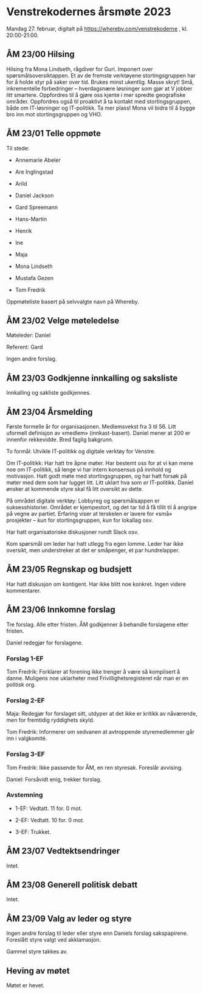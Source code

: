 # Venstrekodernes årsmøte 2023

Mandag 27. februar, digitalt på https://whereby.com/venstrekoderne ,
kl. 20:00-21:00.

## ÅM 23/00 Hilsing

Hilsing fra Mona Lindseth, rågdiver for Guri. Imponert over
spørsmålsoversiktappen. Et av de fremste verktøyene stortingsgruppen
har for å holde styr på saker over tid. Brukes minst ukentlig. Masse
skryt! Små, inkrementelle forbedringer – hverdagsnære løsninger som
gjør at V jobber *litt* smartere. Oppfordres til å gjøre oss kjente i
mer spredte geografiske områder. Oppfordres også til proaktivt å ta
kontakt med stortingsgruppen, både om IT-løsninger og IT-politikk. Ta
mer plass! Mona vil bidra til å bygge bro inn mot stortingsgruppen og
VHO.

## ÅM 23/01 Telle oppmøte

Til stede:

 * Annemarie Abeler
 
 * Are Inglingstad
 
 * Arild
 
 * Daniel Jackson
 
 * Gard Spreemann
 
 * Hans-Martin
 
 * Henrik
 
 * Ine
 
 * Maja
 
 * Mona Lindseth
 
 * Mustafa Gezen
 
 * Tom Fredrik

Oppmøteliste basert på selvvalgte navn på Whereby.

## ÅM 23/02 Velge møteledelse

Møteleder: Daniel

Referent: Gard

Ingen andre forslag.

## ÅM 23/03 Godkjenne innkalling og saksliste

Innkalling og sakliste godkjennes. 

## ÅM 23/04 Årsmelding

Første formelle år for organisasjonen. Medlemsvekst fra 3 til 56. Litt
uformell definisjon av «medlem» (innkast-basert). Daniel mener at 200
er innenfor rekkevidde. Bred faglig bakgrunn.

To formål: Utvikle IT-politikk og digitale verktøy for Venstre. 

Om IT-politikk: Har hatt tre åpne møter. Har bestemt oss for at vi kan
mene noe om IT-politikk, så lenge vi har intern konsensus på innhold
og motivasjon. Hatt godt møte med stortingsgruppen, og har hatt forsøk
på møter med dem som har lugget litt. Litt uklart hva som *er*
IT-politikk. Daniel ønsker at kommende styre skal få litt oversikt av
dette.

På området digitale verktøy: Lobbyreg og spørsmålsappen er
suksesshistorier. Området er kjempestort, og det tar tid å få tillit
til å angripe på vegne av partiet. Erfaring viser at terskelen er
lavere for «små» prosjekter – *kun* for stortingsgruppen, *kun* for
lokallag osv.

Har hatt organisatoriske diskusjoner rundt Slack osv.

Kom spørsmål om leder har hatt utlegg fra egen lomme. Leder har ikke
oversikt, men understreker at det er småpenger, et par hundrelapper.

## ÅM 23/05 Regnskap og budsjett

Har hatt diskusjon om kontigent. Har ikke blitt noe konkret. Ingen
videre kommentarer.

## ÅM 23/06 Innkomne forslag

Tre forslag. Alle etter fristen. ÅM godkjenner å behandle forslagene
etter fristen.

Daniel redegjør for forslagene.

### Forslag 1-EF

Tom Fredrik: Forklarer at forening ikke trenger å være så komplisert å
danne. Muligens noe uklarheter med Frivillighetsregisteret når man er
en politisk org.

### Forslag 2-EF

Maja: Redegjør for forslaget sitt, utdyper at det ikke er kritikk av
nåværende, men for fremtidig ryddighets skyld.

Tom Fredrik: Informerer om sedvanen at avtroppende styremedlemmer går
inn i valgkomité.

### Forslag 3-EF

Tom Fredrik: Ikke passende for ÅM, en ren styresak. Foreslår avvising.

Daniel: Forsåvidt enig, trekker forslag.

### Avstemning

 * 1-EF: Vedtatt. 11 for. 0 mot.
 
 * 2-EF: Vedtatt. 10 for. 0 mot.
 
 * 3-EF: Trukket.

## ÅM 23/07 Vedtektsendringer

Intet.

## ÅM 23/08 Generell politisk debatt

Intet.

## ÅM 23/09 Valg av leder og styre

Ingen andre forslag til leder eller styre enn Daniels forslag
sakspapirene. Foreslått styre valgt ved akklamasjon.

Gammel styre takkes av.

## Heving av møtet

Møtet er hevet.
